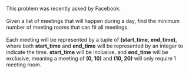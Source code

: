 This problem was recently asked by Facebook:
<br><br>
Given a list of meetings that will happen during a day, find the minimum number of meeting rooms that can fit all meetings.
<br><br>
Each meeting will be represented by a tuple of <b>(start_time, end_time)</b>, where both <b>start_time</b> and <b>end_time</b> will be represented by an integer to indicate the time. <b>start_time</b> will be inclusive, and <b>end_time</b> will be exclusive, meaning a meeting of <b>(0, 10)</b> and <b>(10, 20)</b> will only require 1 meeting room.
